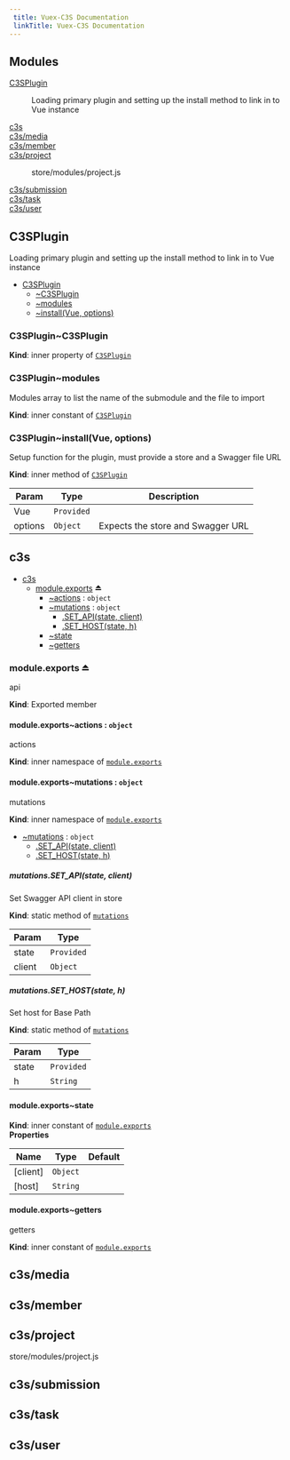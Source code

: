 ```yaml
--- 
 title: Vuex-C3S Documentation 
 linkTitle: Vuex-C3S Documentation 
---
```

## Modules

<dl>
<dt><a href="#module_C3SPlugin">C3SPlugin</a></dt>
<dd><p>Loading primary plugin and setting up
the install method to link in to Vue instance</p>
</dd>
<dt><a href="#module_c3s">c3s</a></dt>
<dd></dd>
<dt><a href="#module_c3s/media">c3s/media</a></dt>
<dd></dd>
<dt><a href="#module_c3s/member">c3s/member</a></dt>
<dd></dd>
<dt><a href="#module_c3s/project">c3s/project</a></dt>
<dd><p>store/modules/project.js</p>
</dd>
<dt><a href="#module_c3s/submission">c3s/submission</a></dt>
<dd></dd>
<dt><a href="#module_c3s/task">c3s/task</a></dt>
<dd></dd>
<dt><a href="#module_c3s/user">c3s/user</a></dt>
<dd></dd>
</dl>

<a name="module_C3SPlugin"></a>

## C3SPlugin
Loading primary plugin and setting up
the install method to link in to Vue instance


* [C3SPlugin](#module_C3SPlugin)
    * [~C3SPlugin](#module_C3SPlugin..C3SPlugin)
    * [~modules](#module_C3SPlugin..modules)
    * [~install(Vue, options)](#module_C3SPlugin..install)

<a name="module_C3SPlugin..C3SPlugin"></a>

### C3SPlugin~C3SPlugin
**Kind**: inner property of [<code>C3SPlugin</code>](#module_C3SPlugin)  
<a name="module_C3SPlugin..modules"></a>

### C3SPlugin~modules
Modules array to list
the name of the submodule
and the file to import

**Kind**: inner constant of [<code>C3SPlugin</code>](#module_C3SPlugin)  
<a name="module_C3SPlugin..install"></a>

### C3SPlugin~install(Vue, options)
Setup function for the plugin, must provide a store and a Swagger file URL

**Kind**: inner method of [<code>C3SPlugin</code>](#module_C3SPlugin)  

| Param | Type | Description |
| --- | --- | --- |
| Vue | <code>Provided</code> |  |
| options | <code>Object</code> | Expects the store and Swagger URL |

<a name="module_c3s"></a>

## c3s

* [c3s](#module_c3s)
    * [module.exports](#exp_module_c3s--module.exports) ⏏
        * [~actions](#module_c3s--module.exports..actions) : <code>object</code>
        * [~mutations](#module_c3s--module.exports..mutations) : <code>object</code>
            * [.SET_API(state, client)](#module_c3s--module.exports..mutations.SET_API)
            * [.SET_HOST(state, h)](#module_c3s--module.exports..mutations.SET_HOST)
        * [~state](#module_c3s--module.exports..state)
        * [~getters](#module_c3s--module.exports..getters)

<a name="exp_module_c3s--module.exports"></a>

### module.exports ⏏
api

**Kind**: Exported member  
<a name="module_c3s--module.exports..actions"></a>

#### module.exports~actions : <code>object</code>
actions

**Kind**: inner namespace of [<code>module.exports</code>](#exp_module_c3s--module.exports)  
<a name="module_c3s--module.exports..mutations"></a>

#### module.exports~mutations : <code>object</code>
mutations

**Kind**: inner namespace of [<code>module.exports</code>](#exp_module_c3s--module.exports)  

* [~mutations](#module_c3s--module.exports..mutations) : <code>object</code>
    * [.SET_API(state, client)](#module_c3s--module.exports..mutations.SET_API)
    * [.SET_HOST(state, h)](#module_c3s--module.exports..mutations.SET_HOST)

<a name="module_c3s--module.exports..mutations.SET_API"></a>

##### mutations.SET\_API(state, client)
Set Swagger API client in store

**Kind**: static method of [<code>mutations</code>](#module_c3s--module.exports..mutations)  

| Param | Type |
| --- | --- |
| state | <code>Provided</code> | 
| client | <code>Object</code> | 

<a name="module_c3s--module.exports..mutations.SET_HOST"></a>

##### mutations.SET\_HOST(state, h)
Set host for Base Path

**Kind**: static method of [<code>mutations</code>](#module_c3s--module.exports..mutations)  

| Param | Type |
| --- | --- |
| state | <code>Provided</code> | 
| h | <code>String</code> | 

<a name="module_c3s--module.exports..state"></a>

#### module.exports~state
**Kind**: inner constant of [<code>module.exports</code>](#exp_module_c3s--module.exports)  
**Properties**

| Name | Type | Default |
| --- | --- | --- |
| [client] | <code>Object</code> | <code></code> | 
| [host] | <code>String</code> |  | 

<a name="module_c3s--module.exports..getters"></a>

#### module.exports~getters
getters

**Kind**: inner constant of [<code>module.exports</code>](#exp_module_c3s--module.exports)  
<a name="module_c3s/media"></a>

## c3s/media
<a name="module_c3s/member"></a>

## c3s/member
<a name="module_c3s/project"></a>

## c3s/project
store/modules/project.js

<a name="module_c3s/submission"></a>

## c3s/submission
<a name="module_c3s/task"></a>

## c3s/task
<a name="module_c3s/user"></a>

## c3s/user
